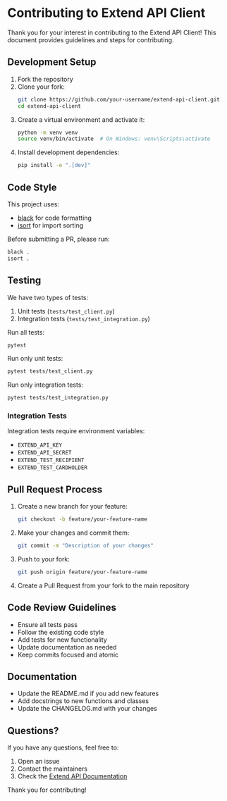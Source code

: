 # Contributing to Extend API Client

Thank you for your interest in contributing to the Extend API Client! This document provides guidelines and steps for contributing.

## Development Setup

1. Fork the repository
2. Clone your fork:
   ```bash
   git clone https://github.com/your-username/extend-api-client.git
   cd extend-api-client
   ```
3. Create a virtual environment and activate it:
   ```bash
   python -m venv venv
   source venv/bin/activate  # On Windows: venv\Scripts\activate
   ```
4. Install development dependencies:
   ```bash
   pip install -e ".[dev]"
   ```

## Code Style

This project uses:
- [black](https://github.com/psf/black) for code formatting
- [isort](https://github.com/pycqa/isort) for import sorting

Before submitting a PR, please run:
```bash
black .
isort .
```

## Testing

We have two types of tests:
1. Unit tests (`tests/test_client.py`)
2. Integration tests (`tests/test_integration.py`)

Run all tests:
```bash
pytest
```

Run only unit tests:
```bash
pytest tests/test_client.py
```

Run only integration tests:
```bash
pytest tests/test_integration.py
```

### Integration Tests

Integration tests require environment variables:
- `EXTEND_API_KEY`
- `EXTEND_API_SECRET`
- `EXTEND_TEST_RECIPIENT`
- `EXTEND_TEST_CARDHOLDER`

## Pull Request Process

1. Create a new branch for your feature:
   ```bash
   git checkout -b feature/your-feature-name
   ```

2. Make your changes and commit them:
   ```bash
   git commit -m "Description of your changes"
   ```

3. Push to your fork:
   ```bash
   git push origin feature/your-feature-name
   ```

4. Create a Pull Request from your fork to the main repository

## Code Review Guidelines

- Ensure all tests pass
- Follow the existing code style
- Add tests for new functionality
- Update documentation as needed
- Keep commits focused and atomic

## Documentation

- Update the README.md if you add new features
- Add docstrings to new functions and classes
- Update the CHANGELOG.md with your changes

## Questions?

If you have any questions, feel free to:
1. Open an issue
2. Contact the maintainers
3. Check the [Extend API Documentation](https://docs.extend.com)

Thank you for contributing! 